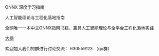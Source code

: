 ONNX 深度学习指南

人工智能理论与工程化落地指南

全网唯一一本中文ONNX指南书籍，兼具人工智能理论与全平台工程化落地实践


   
   
 [大纲](outline.md)


欢迎加入我们的群进行讨论交流： 630559123  （qq群）
